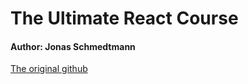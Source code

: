 # The Ultimate React Course 
#### Author: Jonas Schmedtmann 
[The original github](https://github.com/jonasschmedtmann/ultimate-react-course)
